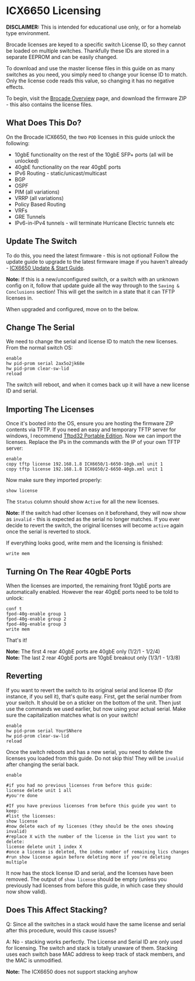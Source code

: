 # ICX6650 Licensing
**DISCLAIMER:**  This is intended for educational use only, or for a homelab type environment.  

Brocade licenses are keyed to a specific switch License ID, so they cannot be loaded on multiple switches. Thankfully these IDs are stored in a separate EEPROM and can be easily changed. 

To download and use the master license files in this guide on as many switches as you need, you simply need to change your license ID to match. Only the license code reads this value, so changing it has no negative effects.  

To begin, visit the [Brocade Overview](brocade-overview.md) page, and download the firmware ZIP - this also contains the license files.

## What Does This Do?
On the Brocade ICX6650, the two `POD` licenses in this guide unlock the following:

- 10gbE functionality on the rest of the 10gbE SFP+ ports (all will be unlocked)
- 40gbE functionality on the rear 40gbE ports
- IPv6 Routing - static/unicast/multicast
- BGP
- OSPF
- PIM (all variations)
- VRRP (all variations)
- Policy Based Routing
- VRFs
- GRE Tunnels
- IPv6-in-IPv4 tunnels - will terminate Hurricane Electric tunnels etc

## Update The Switch

To do this, you need the latest firmware - this is not optional! Follow the update guide to upgrade to the latest firmware image if you haven't already - [ICX6650 Update & Start Guide](icx6650.md).

**Note:** If this is a new/unconfigured switch, or a switch with an unknown config on it, follow that update guide all the way through to the `Saving & Conclusions` section! This will get the switch in a state that it can TFTP licenses in.

When upgraded and configured, move on to the below.

## Change The Serial

We need to change the serial and license ID to match the new licenses. From the normal switch OS:
```
enable
hw pid-prom serial 2ax5o2jk68e
hw pid-prom clear-sw-lid
reload
```
The switch will reboot, and when it comes back up it will have a new license ID and serial.

## Importing The Licenses

Once it's booted into the OS, ensure you are hosting the firmware ZIP contents via TFTP. If you need an easy and temporary TFTP server for windows, I recommend  [Tftpd32 Portable Edition](http://www.tftpd64.com/tftpd32_download.html). Now we can import the licenses. Replace the IPs in the commands with the IP of your own TFTP server:
```
enable
copy tftp license 192.168.1.8 ICX6650/1-6650-10gb.xml unit 1
copy tftp license 192.168.1.8 ICX6650/2-6650-40gb.xml unit 1
```

Now make sure they imported properly:

```
show license 
```
The ```Status``` column should show ```Active``` for all the new licenses.

**Note:** If the switch had other licenses on it beforehand, they will now show as `invalid` - this is expected as the serial no longer matches. If you ever decide to revert the switch, the original licenses will become `active` again once the serial is reverted to stock.

If everything looks good, write mem and the licensing is finished:
```
write mem
```

## Turning On The Rear 40gbE Ports
When the licenses are imported, the remaining front 10gbE ports are automatically enabled. However the rear 40gbE ports need to be told to unlock:
```
conf t
fpod-40g-enable group 1
fpod-40g-enable group 2
fpod-40g-enable group 3
write mem
```
That's it!

**Note:** The first 4 rear 40gbE ports are 40gbE only (1/2/1 - 1/2/4)  
**Note:**  The last 2 rear 40gbE ports are 10gbE breakout only (1/3/1 - 1/3/8)

## Reverting

If you want to revert the switch to its original serial and license ID (for instance, if you sell it), that's quite easy. First, get the serial number from your switch. It should be on a sticker on the bottom of the unit. Then just use the commands we used earlier, but now using your actual serial. Make sure the capitalization matches what is on your switch!
```
enable
hw pid-prom serial YourSNhere
hw pid-prom clear-sw-lid
reload
```

Once the switch reboots and has a new serial, you need to delete the licenses you loaded from this guide. Do not skip this! They will be  `invalid`  after changing the serial back.
```
enable 

#if you had no previous licenses from before this guide:
license delete unit 1 all
#you're done

#If you have previous licenses from before this guide you want to keep:
#list the licenses:
show license
#now delete each of my licenses (they should be the ones showing invalid)
#replace X with the number of the license in the list you want to delete:
license delete unit 1 index X
#once a license is deleted, the index number of remaining lics changes
#run show license again before deleting more if you're deleting multiple
```
It now has the stock license ID and serial, and the licenses have been removed. The output of  `show license`  should be empty (unless you previously had licenses from before this guide, in which case they should now show valid).

## Does This Affect Stacking?

Q: Since all the switches in a stack would have the same license and serial after this procedure, would this cause issues?

A: No - stacking works perfectly. The License and Serial ID are only used for licensing. The switch and stack is totally unaware of them. Stacking uses each switch base MAC address to keep track of stack members, and the MAC is unmodified.

**Note:** The ICX6650 does not support stacking anyhow